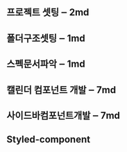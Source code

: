 ## 프로젝트 셋팅 ‒ 2md
## 폴더구조셋팅 ‒ 1md
## 스펙문서파악 ‒ 1md
## 캘린더 컴포넌트 개발 ‒ 7md 
## 사이드바컴포넌트개발 ‒ 7md

## Styled-component 

